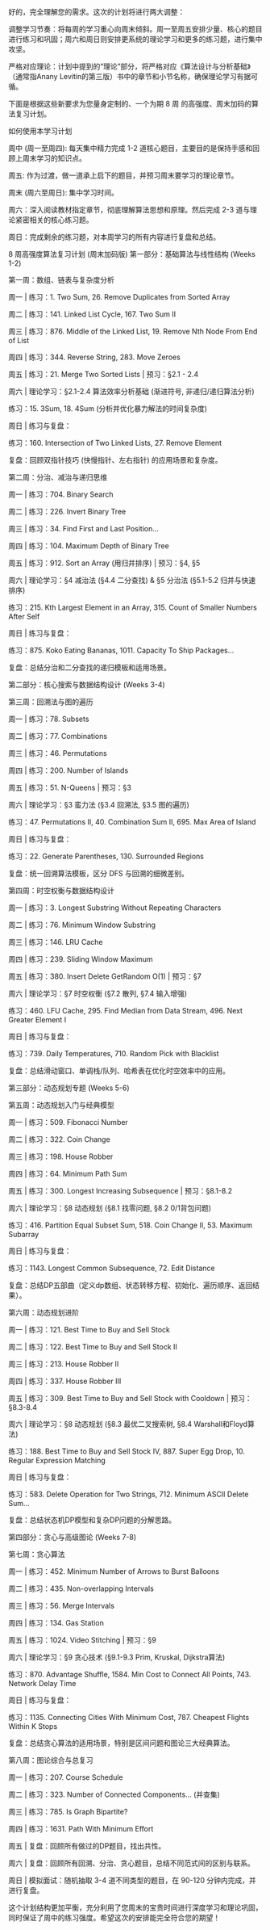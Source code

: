 好的，完全理解您的需求。这次的计划将进行两大调整：

调整学习节奏：将每周的学习重心向周末倾斜。周一至周五安排少量、核心的题目进行练习和巩固；周六和周日则安排更系统的理论学习和更多的练习题，进行集中攻坚。

严格对应理论：计划中提到的“理论”部分，将严格对应《算法设计与分析基础》（通常指Anany Levitin的第三版）书中的章节和小节名称，确保理论学习有据可循。

下面是根据这些新要求为您量身定制的、一个为期 8 周 的高强度、周末加码的算法复习计划。

如何使用本学习计划

周中 (周一至周四): 每天集中精力完成 1-2 道核心题目，主要目的是保持手感和回顾上周末学习的知识点。

周五: 作为过渡，做一道承上启下的题目，并预习周末要学习的理论章节。

周末 (周六至周日): 集中学习时间。

周六：深入阅读教材指定章节，彻底理解算法思想和原理。然后完成 2-3 道与理论紧密相关的核心练习题。

周日：完成剩余的练习题，对本周学习的所有内容进行复盘和总结。

8 周高强度算法复习计划 (周末加码版)
第一部分：基础算法与线性结构 (Weeks 1-2)

第一周：数组、链表与复杂度分析

周一 | 练习：1. Two Sum, 26. Remove Duplicates from Sorted Array

周二 | 练习：141. Linked List Cycle, 167. Two Sum II

周三 | 练习：876. Middle of the Linked List, 19. Remove Nth Node From End of List

周四 | 练习：344. Reverse String, 283. Move Zeroes

周五 | 练习：21. Merge Two Sorted Lists | 预习：§2.1 - 2.4

周六 | 理论学习：§2.1-2.4 算法效率分析基础 (渐进符号, 非递归/递归算法分析)

练习：15. 3Sum, 18. 4Sum (分析并优化暴力解法的时间复杂度)

周日 | 练习与复盘：

练习：160. Intersection of Two Linked Lists, 27. Remove Element

复盘：回顾双指针技巧 (快慢指针、左右指针) 的应用场景和复杂度。

第二周：分治、减治与递归思维

周一 | 练习：704. Binary Search

周二 | 练习：226. Invert Binary Tree

周三 | 练习：34. Find First and Last Position...

周四 | 练习：104. Maximum Depth of Binary Tree

周五 | 练习：912. Sort an Array (用归并排序) | 预习：§4, §5

周六 | 理论学习：§4 减治法 (§4.4 二分查找) & §5 分治法 (§5.1-5.2 归并与快速排序)

练习：215. Kth Largest Element in an Array, 315. Count of Smaller Numbers After Self

周日 | 练习与复盘：

练习：875. Koko Eating Bananas, 1011. Capacity To Ship Packages...

复盘：总结分治和二分查找的递归模板和适用场景。

第二部分：核心搜索与数据结构设计 (Weeks 3-4)

第三周：回溯法与图的遍历

周一 | 练习：78. Subsets

周二 | 练习：77. Combinations

周三 | 练习：46. Permutations

周四 | 练习：200. Number of Islands

周五 | 练习：51. N-Queens | 预习：§3

周六 | 理论学习：§3 蛮力法 (§3.4 回溯法, §3.5 图的遍历)

练习：47. Permutations II, 40. Combination Sum II, 695. Max Area of Island

周日 | 练习与复盘：

练习：22. Generate Parentheses, 130. Surrounded Regions

复盘：统一回溯算法模板，区分 DFS 与回溯的细微差别。

第四周：时空权衡与数据结构设计

周一 | 练习：3. Longest Substring Without Repeating Characters

周二 | 练习：76. Minimum Window Substring

周三 | 练习：146. LRU Cache

周四 | 练习：239. Sliding Window Maximum

周五 | 练习：380. Insert Delete GetRandom O(1) | 预习：§7

周六 | 理论学习：§7 时空权衡 (§7.2 散列, §7.4 输入增强)

练习：460. LFU Cache, 295. Find Median from Data Stream, 496. Next Greater Element I

周日 | 练习与复盘：

练习：739. Daily Temperatures, 710. Random Pick with Blacklist

复盘：总结滑动窗口、单调栈/队列、哈希表在优化时空效率中的应用。

第三部分：动态规划专题 (Weeks 5-6)

第五周：动态规划入门与经典模型

周一 | 练习：509. Fibonacci Number

周二 | 练习：322. Coin Change

周三 | 练习：198. House Robber

周四 | 练习：64. Minimum Path Sum

周五 | 练习：300. Longest Increasing Subsequence | 预习：§8.1-8.2

周六 | 理论学习：§8 动态规划 (§8.1 找零问题, §8.2 0/1背包问题)

练习：416. Partition Equal Subset Sum, 518. Coin Change II, 53. Maximum Subarray

周日 | 练习与复盘：

练习：1143. Longest Common Subsequence, 72. Edit Distance

复盘：总结DP五部曲（定义dp数组、状态转移方程、初始化、遍历顺序、返回结果）。

第六周：动态规划进阶

周一 | 练习：121. Best Time to Buy and Sell Stock

周二 | 练习：122. Best Time to Buy and Sell Stock II

周三 | 练习：213. House Robber II

周四 | 练习：337. House Robber III

周五 | 练习：309. Best Time to Buy and Sell Stock with Cooldown | 预习：§8.3-8.4

周六 | 理论学习：§8 动态规划 (§8.3 最优二叉搜索树, §8.4 Warshall和Floyd算法)

练习：188. Best Time to Buy and Sell Stock IV, 887. Super Egg Drop, 10. Regular Expression Matching

周日 | 练习与复盘：

练习：583. Delete Operation for Two Strings, 712. Minimum ASCII Delete Sum...

复盘：总结状态机DP模型和复杂DP问题的分解思路。

第四部分：贪心与高级图论 (Weeks 7-8)

第七周：贪心算法

周一 | 练习：452. Minimum Number of Arrows to Burst Balloons

周二 | 练习：435. Non-overlapping Intervals

周三 | 练习：56. Merge Intervals

周四 | 练习：134. Gas Station

周五 | 练习：1024. Video Stitching | 预习：§9

周六 | 理论学习：§9 贪心技术 (§9.1-9.3 Prim, Kruskal, Dijkstra算法)

练习：870. Advantage Shuffle, 1584. Min Cost to Connect All Points, 743. Network Delay Time

周日 | 练习与复盘：

练习：1135. Connecting Cities With Minimum Cost, 787. Cheapest Flights Within K Stops

复盘：总结贪心算法的适用场景，特别是区间问题和图论三大经典算法。

第八周：图论综合与总复习

周一 | 练习：207. Course Schedule

周二 | 练习：323. Number of Connected Components... (并查集)

周三 | 练习：785. Is Graph Bipartite?

周四 | 练习：1631. Path With Minimum Effort

周五 | 复盘：回顾所有做过的DP题目，找出共性。

周六 | 复盘：回顾所有回溯、分治、贪心题目，总结不同范式间的区别与联系。

周日 | 模拟面试：随机抽取 3-4 道不同类型的题目，在 90-120 分钟内完成，并进行复盘。

这个计划结构更加平衡，充分利用了您周末的宝贵时间进行深度学习和理论巩固，同时保证了周中的练习强度。希望这次的安排能完全符合您的期望！
